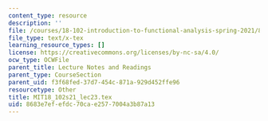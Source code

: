 ```yaml
---
content_type: resource
description: ''
file: /courses/18-102-introduction-to-functional-analysis-spring-2021/8683e7efefdc70cae2577004a3b87a13_MIT18_102s21_lec23.tex
file_type: text/x-tex
learning_resource_types: []
license: https://creativecommons.org/licenses/by-nc-sa/4.0/
ocw_type: OCWFile
parent_title: Lecture Notes and Readings
parent_type: CourseSection
parent_uid: f3f68fed-37d7-454c-871a-929d452ffe96
resourcetype: Other
title: MIT18_102s21_lec23.tex
uid: 8683e7ef-efdc-70ca-e257-7004a3b87a13
---
```

